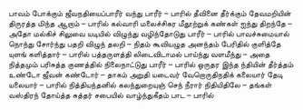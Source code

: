 
பாவம் போக்கும் ஜீவநதியைப்பாரீர் வந்து பாரீர் – பாரில்
தீவினை தீர்க்கும் தேவமறியின்
திருரத்த மிந்த ஆறாம் – பாரில்
கல்வாரி மலைச்சிகர மீதூற்றுக்
கண்கள் ஐந்து திறந்தே – அதோ
மல்கிச் சிலுவை யடியில் விழுந்து
வழிந்தோடுது பாரீர் – பாரில்
பாவச்சுமையால் நொந்து சோர்ந்து
பதறி விழுந் தலறி – நிதம்
கூவியழுத அனந்தம் பேரிதில்
குளித்தே யுளங் களித்தார் – பாரில்
பத்தருளத்தி லிடைவிடாமல்
பாய்ந்து வளமீந்து – அதை
நித்தமும் பரிசுத்த குணத்தில்
நிலைநாட்டுது பாரீர் – பாரில்
ஒருதர இந்த ந்தியின் தீர்த்தம்
உண்டோ ஜீவன் கண்டோர் – தாகம்
அறுதி யடைவர் வேறொருதிநதிக்
கலையார் தேடி யலையார் – பாரில்
நித்தியந்தனில் கலந்துறையுஞ் செந்
நீரார் நிதியிதிலே – தங்கள்
வஸ்திரந் தோய்த்த சுத்தர் சபையில்
வாழ்ந்துகீதம் பாட – பாரில்


